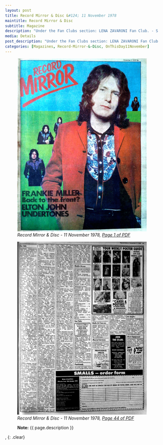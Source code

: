 ```yaml
---
layout: post
title: Record Mirror & Disc &#124; 11 November 1978
maintitle: Record Mirror & Disc
subtitle: Magazine
description: "Under the Fan Clubs section: LENA ZAVARONI Fan Club. - S.A.E.: 20 Silfield Road, Wymondh."
media: Details
post_description: "Under the Fan Clubs section: LENA ZAVARONI Fan Club. - S.A.E.: 20 Silfield Road, Wymondh."
categories: [Magazines, Record-Mirror-&-Disc, OnThisDay11November]
---
```


<figure class="fig1">
<a href="/assets/images/magazines/1978-11-11-01-record-mirror.png"><img src="/assets/images/magazines/1978-11-11-01-record-mirror.png" class="full-width zoom-in" /></a>
<cite>Record Mirror & Disc - 11 November 1978, <a class="external-link" href="https://worldradiohistory.com/UK/Record-Mirror/70s/78/Record-Mirror-1978-11-11.pdf">Page 1 of PDF </a></cite>
</figure>

<figure class="fig2">
<a href="/assets/images/magazines/1978-11-11-44-record-mirror.png"><img src="/assets/images/magazines/1978-11-11-44-record-mirror.png" class="full-width zoom-in" /></a>
<cite>Record Mirror & Disc - 11 November 1978, <a class="external-link" href="https://worldradiohistory.com/UK/Record-Mirror/70s/78/Record-Mirror-1978-11-11.pdf#page=44">Page 44 of PDF</a></cite>
</figure>

<figure class="fig3">
<strong>Note:</strong> {{ page.description }}
</figure>

, {: .clear}

